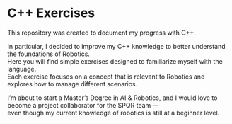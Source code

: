 # C++ Exercises

This repository was created to document my progress with C++.

In particular, I decided to improve my C++ knowledge to better understand the foundations of Robotics.  
Here you will find simple exercises designed to familiarize myself with the language.  
Each exercise focuses on a concept that is relevant to Robotics and explores how to manage different scenarios.

I’m about to start a Master’s Degree in AI & Robotics, and I would love to become a project collaborator for the SPQR team —  
even though my current knowledge of robotics is still at a beginner level.


